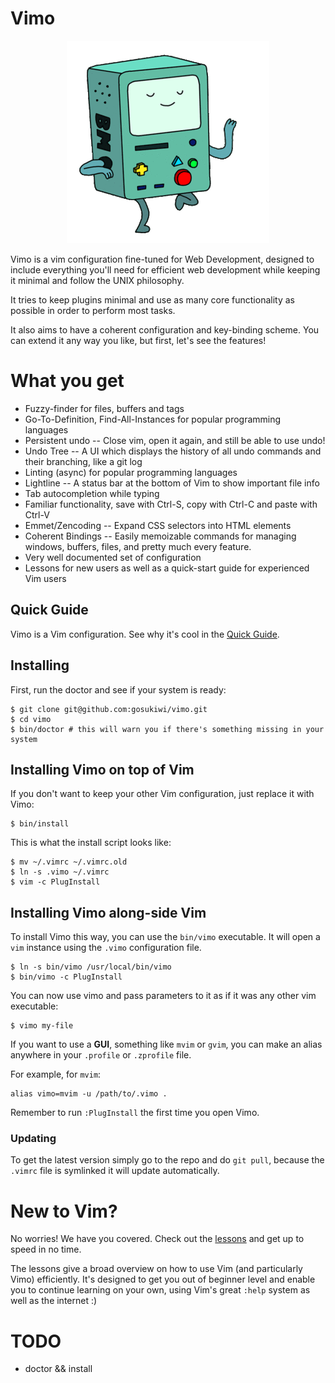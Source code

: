 # Vimo

<p align="center">
  <img src="img/logo.gif">
</p>

Vimo is a vim configuration fine-tuned for Web Development, designed to include
everything you'll need for efficient web development while keeping it minimal
and follow the UNIX philosophy.

It tries to keep plugins minimal and use as many core functionality as possible
in order to perform most tasks.

It also aims to have a coherent configuration and key-binding scheme. You
can extend it any way you like, but first, let's see the features!

# What you get

* Fuzzy-finder for files, buffers and tags
* Go-To-Definition, Find-All-Instances for popular programming languages
* Persistent undo -- Close vim, open it again, and still be able to use undo!
* Undo Tree -- A UI which displays the history of all undo commands and their
  branching, like a git log
* Linting (async) for popular programming languages
* Lightline -- A status bar at the bottom of Vim to show important file info
* Tab autocompletion while typing
* Familiar functionality, save with Ctrl-S, copy with Ctrl-C and paste with
  Ctrl-V
* Emmet/Zencoding -- Expand CSS selectors into HTML elements
* Coherent Bindings -- Easily memoizable commands for managing windows, buffers,
  files, and pretty much every feature.
* Very well documented set of configuration
* Lessons for new users as well as a quick-start guide for experienced Vim users

## Quick Guide
Vimo is a Vim configuration. See why it's cool in the [Quick
Guide](quick-guide.md).

## Installing
First, run the doctor and see if your system is ready:

    $ git clone git@github.com:gosukiwi/vimo.git
    $ cd vimo
    $ bin/doctor # this will warn you if there's something missing in your system

## Installing Vimo on top of Vim
If you don't want to keep your other Vim configuration, just replace it with
Vimo:

    $ bin/install

This is what the install script looks like:

    $ mv ~/.vimrc ~/.vimrc.old
    $ ln -s .vimo ~/.vimrc
    $ vim -c PlugInstall

## Installing Vimo along-side Vim
To install Vimo this way, you can use the `bin/vimo` executable. It will open a
`vim` instance using the `.vimo` configuration file.

    $ ln -s bin/vimo /usr/local/bin/vimo
    $ bin/vimo -c PlugInstall

You can now use vimo and pass parameters to it as if it was any other vim
executable:

    $ vimo my-file

If you want to use a __GUI__, something like `mvim` or `gvim`, you can make an
alias anywhere in your `.profile` or `.zprofile` file. 

For example, for `mvim`:

    alias vimo=mvim -u /path/to/.vimo .

Remember to run `:PlugInstall` the first time you open Vimo.

### Updating
To get the latest version simply go to the repo and do `git pull`, because the
`.vimrc` file is symlinked it will update automatically.


# New to Vim?
No worries! We have you covered. Check out the [lessons](lessons/) and get up to
speed in no time.

The lessons give a broad overview on how to use Vim (and particularly Vimo)
efficiently. It's designed to get you out of beginner level and enable you to
continue learning on your own, using Vim's great `:help` system as well as the
internet :) 

# TODO
- doctor && install
